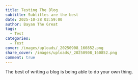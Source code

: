 ```yaml
---
title: Testing The Blog
subtitle: Subtitles are the best
date: 2025-10-28 02:59:00
author: Bayan The Great
tags:
  - Test
categories:
  - Test
cover: /images/uploads/_20250908_160852.png
share_cover: /images/uploads/_20250908_160852.png
comment: true
---
```

The best of writing a blog is being able to do your own thing.
